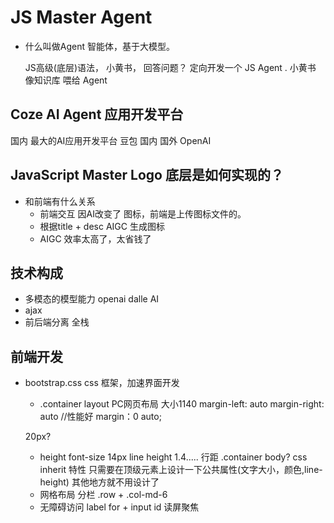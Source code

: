 # JS Master Agent

- 什么叫做Agent
  智能体，基于大模型。

  JS高级(底层)语法， 小黄书， 回答问题？ 定向开发一个  JS Agent .
  小黄书 像知识库 喂给 Agent

## Coze AI Agent 应用开发平台
   国内 最大的AI应用开发平台
   豆包 国内
   国外 OpenAI 

## JavaScript Master Logo 底层是如何实现的？

- 和前端有什么关系
  - 前端交互 因AI改变了
  图标，前端是上传图标文件的。
  - 根据title + desc AIGC 生成图标 
  - AIGC 效率太高了，太省钱了

## 技术构成
  - 多模态的模型能力 openai dalle AI
  - ajax
  - 前后端分离 全栈

## 前端开发
   - bootstrap.css
     css 框架，加速界面开发
     - .container
     layout PC网页布局 大小1140
     margin-left: auto
     margin-right: auto //性能好
     margin：0 auto;

     20px?
     - height 
       font-size 14px
       line height 1.4.....  行距
       .container body?
       css inherit 特性
       只需要在顶级元素上设计一下公共属性(文字大小，颜色,line-height)
       其他地方就不用设计了 
     - 网格布局 分栏
       .row + .col-md-6 
     - 无障碍访问
       label for + input id
       读屏聚焦